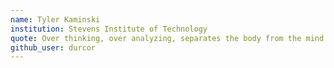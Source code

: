 ```yaml
---
name: Tyler Kaminski
institution: Stevens Institute of Technology
quote: Over thinking, over analyzing, separates the body from the mind
github_user: durcor
---
```

